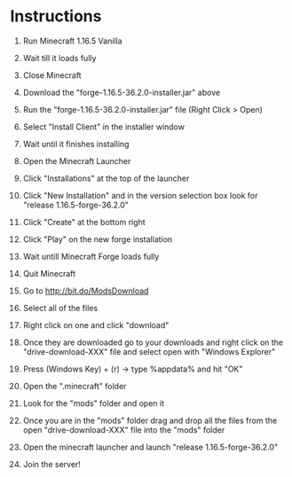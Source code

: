 # Instructions

1. Run Minecraft 1.16.5 Vanilla

2. Wait till it loads fully

3. Close Minecraft

4. Download the "forge-1.16.5-36.2.0-installer.jar" above 

5. Run the "forge-1.16.5-36.2.0-installer.jar" file (Right Click > Open)

6. Select "Install Client" in the installer window

7. Wait until it finishes installing

8. Open the Minecraft Launcher

9. Click "Installations" at the top of the launcher

10. Click "New Installation" and in the version selection box look for "release 1.16.5-forge-36.2.0" 

11. Click "Create" at the bottom right

12. Click "Play" on the new forge installation

13. Wait untill Minecraft Forge loads fully

14. Quit Minecraft

15. Go to http://bit.do/ModsDownload

16. Select all of the files

17. Right click on one and click "download"

18. Once they are downloaded go to your downloads and right click on the "drive-download-XXX" file and select open with "Windows Explorer"

19. Press (Windows Key) + (r) -> type %appdata% and hit "OK"

20. Open the ".minecraft" folder

21. Look for the "mods" folder and open it

22. Once you are in the "mods" folder drag and drop all the files from the open "drive-download-XXX" file into the "mods" folder

23. Open the minecraft launcher and launch "release 1.16.5-forge-36.2.0"

24. Join the server! 
